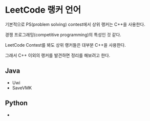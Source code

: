 #   LeetCode 랭커 언어

기본적으로 PS(problem solving) contest에서 상위 랭커는 C++을 사용한다.

경쟁 프로그래밍(competitive programming)의 특성인 것 같다.

LeetCode Contest를 봐도 상위 랭커들은 대부분 C++을 사용한다.

그래서 C++ 이외의 랭커를 발견하면 정리를 해보려고 한다.

##   Java
-   Uwi
-   SaveVMK

##  Python
-   